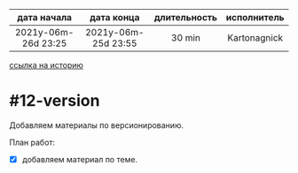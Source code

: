 
| дата начала         |     дата конца      | длительность | исполнитель  |  
|:-------------------:|:-------------------:|:------------:|:------------:|  
| 2021y-06m-26d 23:25 | 2021y-06m-25d 23:55 |    30 min    | Kartonagnick |  

[ссылка на историю](../history.md/#v002)  

#12-version
===========

Добавляем материалы по версионированию.

План работ:
  - [x] добавляем материал по теме.  


